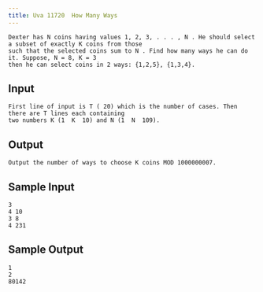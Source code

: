 ```yaml
---
title: Uva 11720  How Many Ways
---
```



```
Dexter has N coins having values 1, 2, 3, . . . , N . He should select a subset of exactly K coins from those
such that the selected coins sum to N . Find how many ways he can do it. Suppose, N = 8, K = 3
then he can select coins in 2 ways: {1,2,5}, {1,3,4}.
```

## Input

```
First line of input is T ( 20) which is the number of cases. Then there are T lines each containing
two numbers K (1  K  10) and N (1  N  109).

```

## Output

```
Output the number of ways to choose K coins MOD 1000000007.

```

## Sample Input

```
3
4 10
3 8
4 231

```

## Sample Output

```
1
2
80142
```
